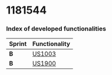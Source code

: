 **1181544**
===============================


### Index of developed functionalities ###


| Sprint | Functionality     |
|--------|--------------------|
| **B**  | [US1003](../../engineering/US1003/EngineeringProcess.md)| 
| **B**  | [US1900](../../engineering/US1900/EngineeringProcess.md)| 